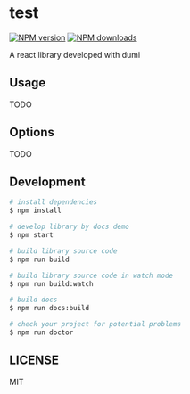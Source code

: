 # test

[![NPM version](https://img.shields.io/npm/v/test.svg?style=flat)](https://npmjs.org/package/test)
[![NPM downloads](http://img.shields.io/npm/dm/test.svg?style=flat)](https://npmjs.org/package/test)

A react library developed with dumi

## Usage

TODO

## Options

TODO

## Development

```bash
# install dependencies
$ npm install

# develop library by docs demo
$ npm start

# build library source code
$ npm run build

# build library source code in watch mode
$ npm run build:watch

# build docs
$ npm run docs:build

# check your project for potential problems
$ npm run doctor
```

## LICENSE

MIT
